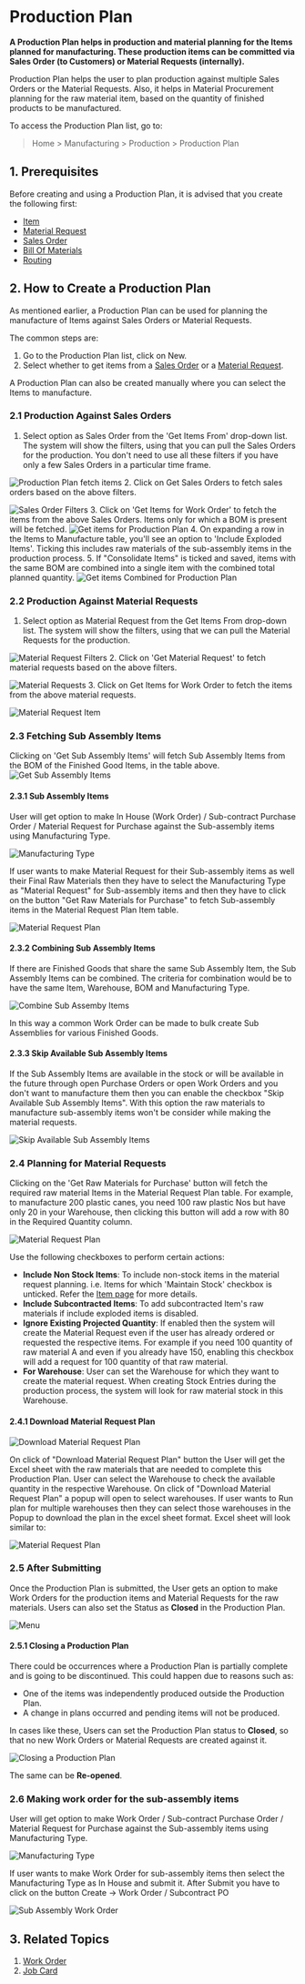 
# Production Plan



**A Production Plan helps in production and material planning for the Items planned for manufacturing. These production items can be committed via Sales Order (to Customers) or Material Requests (internally).**


Production Plan helps the user to plan production against multiple Sales Orders or the Material Requests. Also, it helps in Material Procurement planning for the raw material item, based on the quantity of finished products to be manufactured.


To access the Production Plan list, go to:


> Home > Manufacturing > Production > Production Plan


## 1. Prerequisites


Before creating and using a Production Plan, it is advised that you create the following first:


* [Item](/docs/en/stock/item)
* [Material Request](/docs/en/stock/material-request)
* [Sales Order](/docs/en/selling/sales-order)
* [Bill Of Materials](/docs/en/manufacturing/bill-of-materials)
* [Routing](/docs/en/manufacturing/routing)


## 2. How to Create a Production Plan


As mentioned earlier, a Production Plan can be used for planning the manufacture of Items against Sales Orders or Material Requests.


The common steps are:


1. Go to the Production Plan list, click on New.
2. Select whether to get items from a [Sales Order](/docs/en/selling/sales-order) or a [Material Request](/docs/en/stock/material-request).


A Production Plan can also be created manually where you can select the Items to manufacture.


### 2.1 Production Against Sales Orders


1. Select option as Sales Order from the 'Get Items From' drop-down list. The system will show the filters, using that you can pull the Sales Orders for the production. You don't need to use all these filters if you have only a few Sales Orders in a particular time frame.


![Production Plan fetch items](/files/pp_fetch_from.png)
2. Click on Get Sales Orders to fetch sales orders based on the above filters.


![Sales Order Filters](/files/sales_order_filter.png)
3. Click on 'Get Items for Work Order' to fetch the items from the above Sales Orders. Items only for which a BOM is present will be fetched.
![Get items for Production Plan](/files/get_items_wo.png)
4. On expanding a row in the Items to Manufacture table, you'll see an option to 'Include Exploded Items'. Ticking this includes raw materials of the sub-assembly items in the production process.
5. If "Consolidate Items" is ticked and saved, items with the same BOM are combined into a single item with the combined total planned quantity.
![Get items Combined for Production Plan](/files/get_items_combined_wo.png)


### 2.2 Production Against Material Requests


1. Select option as Material Request from the Get Items From drop-down list. The system will show the filters, using that we can pull the Material Requests for the production.


![Material Request Filters](/files/material_request_filter.png)
2. Click on 'Get Material Request' to fetch material requests based on the above filters.


![Material Requests](/files/material_requests.png)
3. Click on Get Items for Work Order to fetch the items from the above material requests.


![Material Request Item](/files/material_request_items.png)


### 2.3 Fetching Sub Assembly Items


Clicking on 'Get Sub Assembly Items' will fetch Sub Assembly Items from the BOM of the Finished Good Items, in the table above.
![Get Sub Assembly Items](/files/get-subassembly-items.png)


#### 2.3.1 Sub Assembly Items


User will get option to make In House (Work Order) / Sub-contract Purchase Order / Material Request for Purchase against the Sub-assembly items using Manufacturing Type. 


![Manufacturing Type](/private/files/production_plan_sub_assembly.png)


If user wants to make Material Request for their Sub-assembly items as well their Final Raw Materials then they have to select the Manufacturing Type as "Material Request" for Sub-assembly items and then they have to click on the button "Get Raw Materials for Purchase" to fetch Sub-assembly items in the Material Request Plan Item table.


![Material Request Plan](/private/files/production_plan_material_request_items.png)


#### 2.3.2 Combining Sub Assembly Items


If there are Finished Goods that share the same Sub Assembly Item, the Sub Assembly Items can be combined. 
The criteria for combination would be to have the same Item, Warehouse, BOM and Manufacturing Type.


![Combine Sub Assemby Items](/files/consolidate-subassembly-items.png)


In this way a common Work Order can be made to bulk create Sub Assemblies for various Finished Goods.


#### 2.3.3 Skip Available Sub Assembly Items


If the Sub Assembly Items are available in the stock or will be available in the future through open Purchase Orders or open Work Orders and you don't want to manufacture them then you can enable the checkbox "Skip Available Sub Assembly Items". With this option the raw materials to manufacture sub-assembly items won't be consider while making the material requests. 


![Skip Available Sub Assembly Items](/private/files/skip_available_sub_assembly_items.png)


### 2.4 Planning for Material Requests


Clicking on the 'Get Raw Materials for Purchase' button will fetch the required raw material Items in the Material Request Plan table. For example, to manufacture 200 plastic canes, you need 100 raw plastic Nos but have only 20 in your Warehouse, then clicking this button will add a row with 80 in the Required Quantity column.


![Material Request Plan](/private/files/fetch_materials_for_material_request_purchase.png)


Use the following checkboxes to perform certain actions:


* **Include Non Stock Items**: To include non-stock items in the material request planning. i.e. Items for which 'Maintain Stock' checkbox is unticked. Refer the [Item page](/docs/en/stock/item#12-options-when-creating-an-item) for more details.
* **Include Subcontracted Items**: To add subcontracted Item's raw materials if include exploded items is disabled.
* **Ignore Existing Projected Quantity**: If enabled then the system will create the Material Request even if the user has already ordered or requested the respective items. For example if you need 100 quantity of raw material A and even if you already have 150, enabling this checkbox will add a request for 100 quantity of that raw material.
* **For Warehouse**: User can set the Warehouse for which they want to create the material request. When creating Stock Entries during the production process, the system will look for raw material stock in this Warehouse.


#### 2.4.1 Download Material Request Plan


![Download Material Request Plan](/private/files/download_material_request_plan.png)


On click of "Download Material Request Plan" button the User will get the Excel sheet with the raw materials that are needed to complete this Production Plan. User can select the Warehouse to check the available quantity in the respective Warehouse. On click of "Download Material Request Plan" a popup will open to select warehouses. If user wants to Run plan for multiple warehouses then they can select those warehouses in the Popup to download the plan in the excel sheet format. Excel sheet will look similar to:


![Material Request Plan](/files/material_request_excel.png)


### 2.5 After Submitting


Once the Production Plan is submitted, the User gets an option to make Work Orders for the production items and Material Requests for the raw materials. Users can also set the Status as **Closed** in the Production Plan.


![Menu](/private/files/menu_options_for_production_plan.png)


#### 2.5.1 Closing a Production Plan


There could be occurrences where a Production Plan is partially complete and is going to be discontinued. This could happen due to reasons such as:


* One of the items was independently produced outside the Production Plan.
* A change in plans occurred and pending items will not be produced.


In cases like these, Users can set the Production Plan status to **Closed**, so that no new Work Orders or Material Requests are created against it.


![Closing a Production Plan](/files/production_plan_status.gif)


The same can be **Re-opened**.


### 2.6 Making work order for the sub-assembly items


User will get option to make Work Order / Sub-contract Purchase Order / Material Request for Purchase against the Sub-assembly items using Manufacturing Type. 


![Manufacturing Type](/private/files/production_plan_sub_assembly.png)


If user wants to make Work Order for sub-assembly items then select the Manufacturing Type as In House and submit it. After Submit you have to click on the button Create -> Work Order / Subcontract PO


![Sub Assembly Work Order](/private/files/make_wo_for_sub_assembly_items.png)


## 3. Related Topics


1. [Work Order](/docs/en/manufacturing/work-order)
2. [Job Card](/docs/en/manufacturing/job-card)




